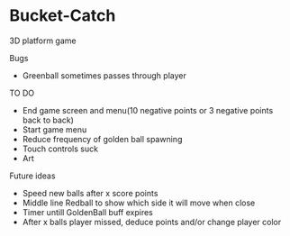 # Bucket-Catch
3D platform game

Bugs
- Greenball sometimes passes through player


TO DO
- End game screen and menu(10 negative points or 3 negative points back to back)
- Start game menu
- Reduce frequency of golden ball spawning
- Touch controls suck
- Art


Future ideas
- Speed new balls after x score points
- Middle line Redball to show which side it will move when close
- Timer untill GoldenBall buff expires
- After x balls player missed, deduce points and/or change player color
